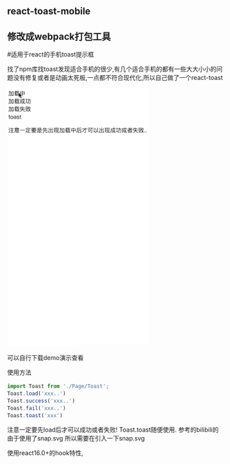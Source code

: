 ## react-toast-mobile
## 修改成webpack打包工具
#适用于react的手机toast提示框

找了npm库找toast发现适合手机的很少,有几个适合手机的都有一些大大小小的问题没有修复或者是动画太死板,一点都不符合现代化,所以自己做了一个react-toast

![avatar](/example/demo.gif)

可以自行下载demo演示查看

使用方法
```jsx
import Toast from './Page/Toast';
Toast.load('xxx..')
Toast.success('xxx..')
Toast.fail('xxx..')
Toast.toast('xxx')
```
注意一定要先load后才可以成功或者失败!
Toast.toast随便使用.
参考的bilibili的
由于使用了snap.svg
所以需要在引入一下snap.svg

使用react16.0+的hook特性,
